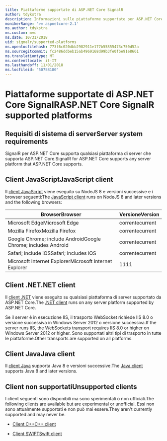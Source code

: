 ```yaml
---
title: Piattaforme supportate di ASP.NET Core SignalR
author: tdykstra
description: Informazioni sulle piattaforme supportate per ASP.NET Core SignalR.
monikerRange: '>= aspnetcore-2.1'
ms.author: tdykstra
ms.custom: mvc
ms.date: 10/31/2018
uid: signalr/supported-platforms
ms.openlocfilehash: 773f6c020dbb2982911e177b55855473c750d52a
ms.sourcegitcommit: fc2486ddbeb15ab4969168d99b3fe0fbe91e8661
ms.translationtype: MT
ms.contentlocale: it-IT
ms.lasthandoff: 11/01/2018
ms.locfileid: "50758180"
---
```

# <a name="aspnet-core-signalr-supported-platforms"></a><span data-ttu-id="0a898-103">Piattaforme supportate di ASP.NET Core SignalR</span><span class="sxs-lookup"><span data-stu-id="0a898-103">ASP.NET Core SignalR supported platforms</span></span>

## <a name="server-system-requirements"></a><span data-ttu-id="0a898-104">Requisiti di sistema di server</span><span class="sxs-lookup"><span data-stu-id="0a898-104">Server system requirements</span></span>

<span data-ttu-id="0a898-105">SignalR per ASP.NET Core supporta qualsiasi piattaforma di server che supporta ASP.NET Core.</span><span class="sxs-lookup"><span data-stu-id="0a898-105">SignalR for ASP.NET Core supports any server platform that ASP.NET Core supports.</span></span>

## <a name="javascript-client"></a><span data-ttu-id="0a898-106">Client JavaScript</span><span class="sxs-lookup"><span data-stu-id="0a898-106">JavaScript client</span></span>

<span data-ttu-id="0a898-107">Il [client JavaScript](https://www.npmjs.com/package/@aspnet/signalr) viene eseguito su NodeJS 8 e versioni successive e i browser seguenti:</span><span class="sxs-lookup"><span data-stu-id="0a898-107">The [JavaScript client](https://www.npmjs.com/package/@aspnet/signalr) runs on NodeJS 8 and later versions and the following browsers:</span></span>

| <span data-ttu-id="0a898-108">Browser</span><span class="sxs-lookup"><span data-stu-id="0a898-108">Browser</span></span>                         | <span data-ttu-id="0a898-109">Versione</span><span class="sxs-lookup"><span data-stu-id="0a898-109">Version</span></span> |
| ------------------------------- | ------- |
| <span data-ttu-id="0a898-110">Microsoft Edge</span><span class="sxs-lookup"><span data-stu-id="0a898-110">Microsoft Edge</span></span>                  | <span data-ttu-id="0a898-111">corrente</span><span class="sxs-lookup"><span data-stu-id="0a898-111">current</span></span> |
| <span data-ttu-id="0a898-112">Mozilla Firefox</span><span class="sxs-lookup"><span data-stu-id="0a898-112">Mozilla Firefox</span></span>                 | <span data-ttu-id="0a898-113">corrente</span><span class="sxs-lookup"><span data-stu-id="0a898-113">current</span></span> |
| <span data-ttu-id="0a898-114">Google Chrome; include Android</span><span class="sxs-lookup"><span data-stu-id="0a898-114">Google Chrome; includes Android</span></span> | <span data-ttu-id="0a898-115">corrente</span><span class="sxs-lookup"><span data-stu-id="0a898-115">current</span></span> |
| <span data-ttu-id="0a898-116">Safari; include iOS</span><span class="sxs-lookup"><span data-stu-id="0a898-116">Safari; includes iOS</span></span>            | <span data-ttu-id="0a898-117">corrente</span><span class="sxs-lookup"><span data-stu-id="0a898-117">current</span></span> |
| <span data-ttu-id="0a898-118">Microsoft Internet Explorer</span><span class="sxs-lookup"><span data-stu-id="0a898-118">Microsoft Internet Explorer</span></span>     | <span data-ttu-id="0a898-119">11</span><span class="sxs-lookup"><span data-stu-id="0a898-119">11</span></span>      |
 
## <a name="net-client"></a><span data-ttu-id="0a898-120">Client .NET</span><span class="sxs-lookup"><span data-stu-id="0a898-120">.NET client</span></span>

<span data-ttu-id="0a898-121">Il [client .NET](https://www.nuget.org/packages/Microsoft.AspNetCore.SignalR/) viene eseguito su qualsiasi piattaforma di server supportato da ASP.NET Core.</span><span class="sxs-lookup"><span data-stu-id="0a898-121">The [.NET client](https://www.nuget.org/packages/Microsoft.AspNetCore.SignalR/) runs on any server platform supported by ASP.NET Core.</span></span>

<span data-ttu-id="0a898-122">Se il server è in esecuzione IIS, il trasporto WebSocket richiede IIS 8.0 o versione successiva in Windows Server 2012 o versione successiva.</span><span class="sxs-lookup"><span data-stu-id="0a898-122">If the server runs IIS, the WebSockets transport requires IIS 8.0 or higher on Windows Server 2012 or higher.</span></span> <span data-ttu-id="0a898-123">Sono supportati altri tipi di trasporto in tutte le piattaforme.</span><span class="sxs-lookup"><span data-stu-id="0a898-123">Other transports are supported on all platforms.</span></span>

## <a name="java-client"></a><span data-ttu-id="0a898-124">Client Java</span><span class="sxs-lookup"><span data-stu-id="0a898-124">Java client</span></span>

<span data-ttu-id="0a898-125">Il [client Java](https://search.maven.org/artifact/com.microsoft.aspnet/signalr) supporta Java 8 e versioni successive.</span><span class="sxs-lookup"><span data-stu-id="0a898-125">The [Java client](https://search.maven.org/artifact/com.microsoft.aspnet/signalr) supports Java 8 and later versions.</span></span>

## <a name="unsupported-clients"></a><span data-ttu-id="0a898-126">Client non supportati</span><span class="sxs-lookup"><span data-stu-id="0a898-126">Unsupported clients</span></span>

<span data-ttu-id="0a898-127">I client seguenti sono disponibili ma sono sperimentali o non ufficiali.</span><span class="sxs-lookup"><span data-stu-id="0a898-127">The following clients are available but are experimental or unofficial.</span></span> <span data-ttu-id="0a898-128">Essi non sono attualmente supportati e non può mai essere.</span><span class="sxs-lookup"><span data-stu-id="0a898-128">They aren't currently supported and may never be.</span></span>

* [<span data-ttu-id="0a898-129">Client C++</span><span class="sxs-lookup"><span data-stu-id="0a898-129">C++ client</span></span>](https://github.com/aspnet/SignalR/tree/master/clients/cpp)

* [<span data-ttu-id="0a898-130">Client SWIFT</span><span class="sxs-lookup"><span data-stu-id="0a898-130">Swift client</span></span>](https://github.com/moozzyk/SignalR-Client-Swift)
